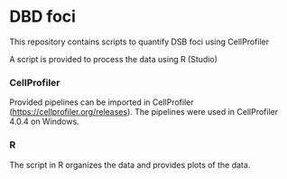 # DBD foci
This repository contains scripts to quantify DSB foci using CellProfiler

A script is provided to process the data using R (Studio)


### CellProfiler
Provided pipelines can be imported in CellProfiler (https://cellprofiler.org/releases). The pipelines were used in CellProfiler 4.0.4 on Windows.

### R
The script in R organizes the data and provides plots of the data.
